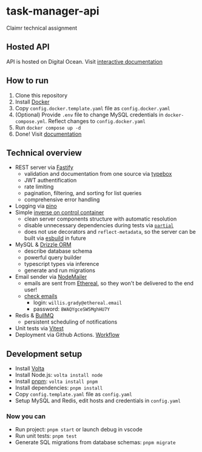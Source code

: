 # task-manager-api
Claimr technical assignment

## Hosted API
API is hosted on Digital Ocean. Visit [interactive documentation](http://146.190.178.107:5000/documentation)

## How to run
1. Clone this repository
2. Install [Docker](https://docs.docker.com/get-docker/)
3. Copy `config.docker.template.yaml` file as `config.docker.yaml`
4. (Optional) Provide `.env` file to change MySQL credentials in `docker-compose.yml`. Reflect changes to `config.docker.yaml`
5. Run `docker compose up -d`
6. Done! Visit [documentation](http://localhost:5000/documentation)

## Technical overview
- REST server via [Fastify](https://fastify.dev/)
  - validation and documentation from one source via [typebox](https://github.com/sinclairzx81/typebox)
  - JWT authentification
  - rate limiting
  - pagination, filtering, and sorting for list queries
  - comprehensive error handling
- Logging via [pino](https://getpino.io/)
- Simple [inverse on control container](./src/ioc/index.ts)
  - clean server components structure with automatic resolution
  - disable unnecessary dependencies during tests via [`partial`](./src/ioc/partial.ts)
  - does not use decorators and `reflect-metadata`, so the server can be built via [esbuild](https://esbuild.github.io/) in future
- MySQL & [Drizzle ORM](https://orm.drizzle.team/)
  - describe database schema
  - powerful query builder
  - typescript types via inference
  - generate and run migrations
- Email sender via [NodeMailer](https://nodemailer.com/about/)
  - emails are sent from [Ethereal](https://ethereal.email/), so they won't be delivered to the end user!
  - [check emails](https://ethereal.email/login)
    - login: `willis.grady@ethereal.email`
    - password: `8WAQYgceSW5MghHU7Y`
- Redis & [BullMQ](https://docs.bullmq.io/)
  - persistent scheduling of notifications
- Unit tests via [Vitest](https://vitest.dev/)
- Deployment via Github Actions. [Workflow](./.github/workflows/deploy.yml)

## Development setup
- Install [Volta](https://docs.volta.sh/guide/getting-started)
- Install Node.js: `volta install node`
- Install [pnpm](https://pnpm.io/): `volta install pnpm`
- Install dependencies: `pnpm install`
- Copy `config.template.yaml` file as `config.yaml`
- Setup MySQL and Redis, edit hosts and credentials in `config.yaml`

### Now you can
- Run project: `pnpm start` or launch debug in vscode
- Run unit tests: `pnpm test`
- Generate SQL migrations from database schemas: `pnpm migrate`